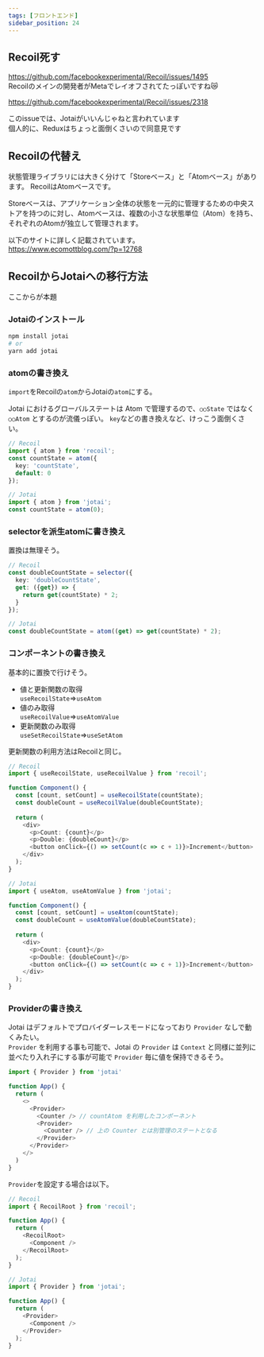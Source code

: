 ```yaml
---
tags: [フロントエンド]
sidebar_position: 24
---
```


## Recoil死す
https://github.com/facebookexperimental/Recoil/issues/1495  
Recoilのメインの開発者がMetaでレイオフされてたっぽいですね😿  

https://github.com/facebookexperimental/Recoil/issues/2318  

このissueでは、Jotaiがいいんじゃねと言われています  
個人的に、Reduxはちょっと面倒くさいので同意見です

## Recoilの代替え
状態管理ライブラリには大きく分けて「Storeベース」と「Atomベース」があります。
RecoilはAtomベースです。

Storeベースは、アプリケーション全体の状態を一元的に管理するための中央ストアを持つのに対し、Atomベースは、複数の小さな状態単位（Atom）を持ち、それぞれのAtomが独立して管理されます。

以下のサイトに詳しく記載されています。  
https://www.ecomottblog.com/?p=12768

## RecoilからJotaiへの移行方法
ここからが本題

### Jotaiのインストール
```bash 
npm install jotai
# or
yarn add jotai
```

### atomの書き換え
`import`をRecoilの`atom`からJotaiの`atom`にする。 

Jotai におけるグローバルステートは Atom で管理するので、`○○State` ではなく `○○Atom` とするのが流儀っぽい。
`key`などの書き換えなど、けっこう面倒くさい。

```ts 
// Recoil
import { atom } from 'recoil';
const countState = atom({
  key: 'countState',
  default: 0
});

// Jotai
import { atom } from 'jotai';
const countState = atom(0);
```

### selectorを派生atomに書き換え
置換は無理そう。

```ts
// Recoil
const doubleCountState = selector({
  key: 'doubleCountState',
  get: ({get}) => {
    return get(countState) * 2;
  }
});

// Jotai
const doubleCountState = atom((get) => get(countState) * 2);
```

### コンポーネントの書き換え
基本的に置換で行けそう。

- 値と更新関数の取得  
  `useRecoilState`⇒`useAtom`  
- 値のみ取得  
  `useRecoilValue`⇒`useAtomValue`  
- 更新関数のみ取得  
  `useSetRecoilState`⇒`useSetAtom`  

更新関数の利用方法はRecoilと同じ。

```ts
// Recoil
import { useRecoilState, useRecoilValue } from 'recoil';

function Component() {
  const [count, setCount] = useRecoilState(countState);
  const doubleCount = useRecoilValue(doubleCountState);
  
  return (
    <div>
      <p>Count: {count}</p>
      <p>Double: {doubleCount}</p>
      <button onClick={() => setCount(c => c + 1)}>Increment</button>
    </div>
  );
}

// Jotai
import { useAtom, useAtomValue } from 'jotai';

function Component() {
  const [count, setCount] = useAtom(countState);
  const doubleCount = useAtomValue(doubleCountState);
  
  return (
    <div>
      <p>Count: {count}</p>
      <p>Double: {doubleCount}</p>
      <button onClick={() => setCount(c => c + 1)}>Increment</button>
    </div>
  );
}
```

### Providerの書き換え
Jotai はデフォルトでプロバイダーレスモードになっており `Provider` なしで動くみたい。  
`Provider` を利用する事も可能で、Jotai の `Provider` は `Context` と同様に並列に並べたり入れ子にする事が可能で `Provider` 毎に値を保持できるそう。

```ts
import { Provider } from 'jotai'

function App() {
  return (
    <>
      <Provider>
        <Counter /> // countAtom を利用したコンポーネント
        <Provider>
          <Counter /> // 上の Counter とは別管理のステートとなる
        </Provider>
      </Provider>
    </>
  )
}
```

`Provider`を設定する場合は以下。

```ts
// Recoil
import { RecoilRoot } from 'recoil';

function App() {
  return (
    <RecoilRoot>
      <Component />
    </RecoilRoot>
  );
}

// Jotai
import { Provider } from 'jotai';

function App() {
  return (
    <Provider>
      <Component />
    </Provider>
  );
}
```
